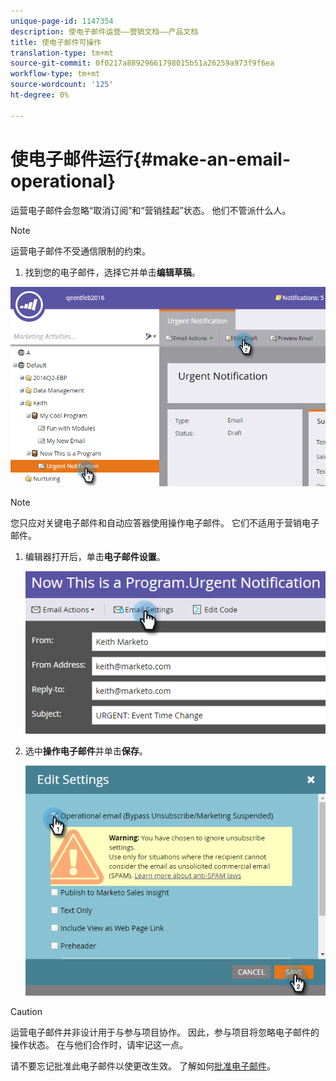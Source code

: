 ```yaml
---
unique-page-id: 1147354
description: 使电子邮件运营——营销文档——产品文档
title: 使电子邮件可操作
translation-type: tm+mt
source-git-commit: 0f0217a88929661798015b51a26259a973f9f6ea
workflow-type: tm+mt
source-wordcount: '125'
ht-degree: 0%

---
```



# 使电子邮件运行{#make-an-email-operational}

运营电子邮件会忽略“取消订阅”和“营销挂起”状态。 他们不管派什么人。

>[!NOTE]
>
>运营电子邮件不受通信限制的约束。

1. 找到您的电子邮件，选择它并单击&#x200B;**编辑草稿**。

![](assets/one-1.png)

>[!NOTE]
>
>您只应对关键电子邮件和自动应答器使用操作电子邮件。 它们不适用于营销电子邮件。

1. 编辑器打开后，单击&#x200B;**电子邮件设置**。

   ![](assets/two-1.png)

1. 选中&#x200B;**操作电子邮件**&#x200B;并单击&#x200B;**保存**。

   ![](assets/three.png)

>[!CAUTION]
>
>运营电子邮件并非设计用于与参与项目协作。 因此，参与项目将忽略电子邮件的操作状态。 在与他们合作时，请牢记这一点。

请不要忘记批准此电子邮件以使更改生效。 了解如何[批准电子邮件](/help/marketo/product-docs/email-marketing/general/creating-an-email/approve-an-email.md)。

